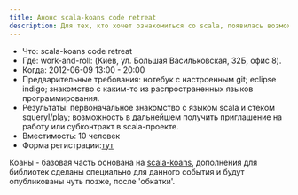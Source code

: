 ```yaml
---
title: Анонс scala-koans code retreat
description: Для тех, кто хочет ознакомиться со scala, появилась возможность сделать это участвуя в scala-koans code retreat.
---
```


* Что:  scala-koans code retreat
* Где:  work-and-roll: (Киев, ул. Большая Васильковская, 32Б, офис 8).
* Когда:  2012-06-09  13:00 - 20:00
* Предварительные требования: нотебук с настроенным git; eclipse indigo; знакомство с каким-то из распространенных языков программирования.
* Результаты: первоначальное знакомство с языком scala и стеком squeryl/play; возможность в дальнейшем получить приглашение на работу или субконтракт в scala-проекте.
* Вместимость: 10 человек
* Форма регистрации:[тут][reg]

Коаны - базовая часть основана на [scala-koans][scala-koans], дополнения для библиотек сделаны специально для данного события и будут опубликованы чуть позже, после 'обкатки'.

[reg]: https://docs.google.com/a/shevchenko.kiev.ua/spreadsheet/viewform?formkey=dEFKRGN3WGJId2l2SzRpcExlb0VCaWc6MQ#gid=0
[scala-koans]: http://www.scalakoans.org/
